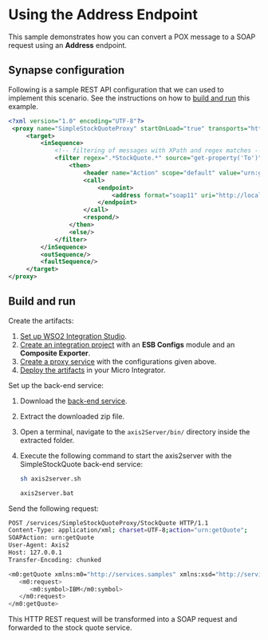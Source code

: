 # Using the Address Endpoint
This sample demonstrates how you can convert a POX message to a SOAP request using an <b>Address</b> endpoint.

## Synapse configuration

Following is a sample REST API configuration that we can used to implement this scenario. See the instructions on how to [build and run](#build-and-run) this example.

```xml
<?xml version="1.0" encoding="UTF-8"?>
 <proxy name="SimpleStockQuoteProxy" startOnLoad="true" transports="http https" xmlns="http://ws.apache.org/ns/synapse">
     <target>
         <inSequence>
             <!-- filtering of messages with XPath and regex matches -->
             <filter regex=".*StockQuote.*" source="get-property('To')">
                 <then>
                     <header name="Action" scope="default" value="urn:getQuote"/>
                     <call>
                         <endpoint>
                             <address format="soap11" uri="http://localhost:9000/services/SimpleStockQuoteService"/>
                         </endpoint>
                     </call>
                     <respond/>
                 </then>
                 <else/>
             </filter>
         </inSequence>
         <outSequence/>
         <faultSequence/>
     </target>
</proxy>
```

## Build and run

Create the artifacts:

1. [Set up WSO2 Integration Studio]({{base_path}}/develop/installing-wso2-integration-studio).
2. [Create an integration project]({{base_path}}/develop/create-integration-project) with an <b>ESB Configs</b> module and an <b>Composite Exporter</b>.
3. [Create a proxy service]({{base_path}}/develop/creating-artifacts/creating-a-proxy-service) with the configurations given above.
4. [Deploy the artifacts]({{base_path}}/develop/deploy-artifacts) in your Micro Integrator.

Set up the back-end service:

1. Download the [back-end service](https://github.com/wso2-docs/WSO2_EI/blob/master/Back-End-Service/axis2Server.zip).
2. Extract the downloaded zip file.
3. Open a terminal, navigate to the `axis2Server/bin/` directory inside the extracted folder.
4. Execute the following command to start the axis2server with the SimpleStockQuote back-end service:
   
      ```bash tab='On MacOS/Linux/CentOS'
      sh axis2server.sh
      ```
          
      ```bash tab='On Windows'
      axis2server.bat
      ```

Send the following request:

```bash
POST /services/SimpleStockQuoteProxy/StockQuote HTTP/1.1
Content-Type: application/xml; charset=UTF-8;action="urn:getQuote";
SOAPAction: urn:getQuote
User-Agent: Axis2
Host: 127.0.0.1
Transfer-Encoding: chunked

<m0:getQuote xmlns:m0="http://services.samples" xmlns:xsd="http://services.samples/xsd">
   <m0:request>
      <m0:symbol>IBM</m0:symbol>
   </m0:request>
</m0:getQuote>
```

This HTTP REST request will be transformed into a SOAP request and forwarded to the stock quote service.